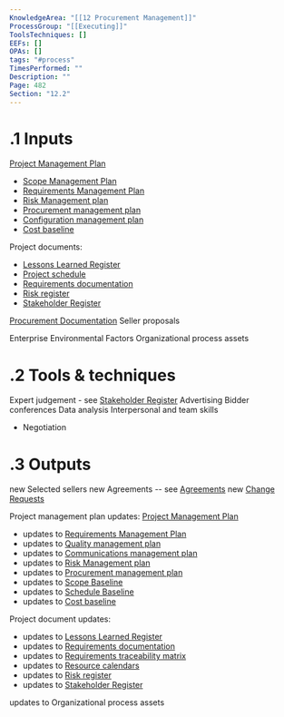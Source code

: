 ```yaml
---
KnowledgeArea: "[[12 Procurement Management]]"
ProcessGroup: "[[Executing]]"
ToolsTechniques: []
EEFs: []
OPAs: []
tags: "#process"
TimesPerformed: ""
Description: ""
Page: 482
Section: "12.2"
---
```

# .1 Inputs
[Project Management Plan](Project%20Management%20Plan.md)
* [Scope Management Plan](Scope%20Management%20Plan.md)
* [Requirements Management Plan](Requirements%20Management%20Plan.md)
* [Risk Management plan](Risk%20Management%20plan.md)
* [Procurement management plan](Procurement%20management%20plan.md)
* [Configuration management plan](Configuration%20management%20plan.md)
* [Cost baseline](Cost%20baseline.md)

Project documents:
* [Lessons Learned Register](Lessons%20Learned%20Register.md)
* [Project schedule](Project%20schedule.md)
* [Requirements documentation](Requirements%20documentation.md)
* [Risk register](Risk%20register.md)
* [Stakeholder Register](Stakeholder%20Register.md)

[Procurement Documentation](Procurement%20Documentation.md)
Seller proposals

Enterprise Environmental Factors
Organizational process assets

# .2 Tools & techniques
Expert judgement - see [Stakeholder Register](Stakeholder%20Register.md)
Advertising
Bidder conferences
Data analysis
Interpersonal and team skills
* Negotiation


# .3 Outputs
new Selected sellers
new Agreements -- see [Agreements](Agreements.md)
new [Change Requests](Change%20Requests.md)

Project management plan updates: [Project Management Plan](Project%20Management%20Plan.md)
* updates to [Requirements Management Plan](Requirements%20Management%20Plan.md)
* updates to [Quality management plan](Quality%20management%20plan.md)
* updates to [Communications management plan](Communications%20management%20plan.md)
* updates to [Risk Management plan](Risk%20Management%20plan.md)
* updates to [Procurement management plan](Procurement%20management%20plan.md)
* updates to [Scope Baseline](Scope%20Baseline.md)
* updates to [Schedule Baseline](Schedule%20Baseline.md)
* updates to [Cost baseline](Cost%20baseline.md)

Project document updates:
* updates to [Lessons Learned Register](Lessons%20Learned%20Register.md)
* updates to [Requirements documentation](Requirements%20documentation.md)
* updates to [Requirements traceability matrix](Requirements%20traceability%20matrix.md)
* updates to [Resource calendars](Resource%20calendars.md)
* updates to [Risk register](Risk%20register.md)
* updates to [Stakeholder Register](Stakeholder%20Register.md)

updates to Organizational process assets
